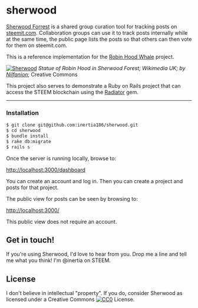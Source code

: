 # sherwood

[Sherwood Forrest](https://github.com/inertia186/sherwood) is a shared group curation tool for tracking posts on [steemit.com](https://steemit.com).  Collaboration groups can use it to track posts internally while at the same time, the public page lists the posts so that others can then vote for them on steemit.com.

This is a reference implementation for the
[Robin Hood Whale](https://steemit.com/@robinhoodwhale) project.

[![Sherwood](https://www.steemimg.com/images/2016/09/02/sherwood5e0a6.png)](https://www.steemimg.com/images/2016/09/02/Statue_of_Robin_Hood_in_Sherwood_Forest_94644ce49.jpg)
*Statue of Robin Hood in Sherwood Forest; Wikimedia UK; by [Nilfanion](https://commons.wikimedia.org/wiki/User:Nilfanion)*; Creative Commons

This project also serves to demonstrate a Ruby on Rails project that can access the STEEM blockchain using the [Radiator](https://github.com/inertia186/radiator) gem.

---

### Installation

```bash
$ git clone git@github.com:inertia186/sherwood.git
$ cd sherwood
$ bundle install
$ rake db:migrate
$ rails s
```

Once the server is running locally, browse to:

[http://localhost:3000/dashboard](http://localhost:3000/dashboard)

You can create an account and log in.  Then you can create a project and posts for that project.

The public view for posts can be seen by browsing to:

[http://localhost:3000/](http://localhost:3000/)

This public view does not require an account.

## Get in touch!

If you're using Sherwood, I'd love to hear from you.  Drop me a line and tell me what you think!  I'm @inertia on STEEM.
  
## License

I don't believe in intellectual "property".  If you do, consider Sherwood as licensed under a Creative Commons [![CC0](http://i.creativecommons.org/p/zero/1.0/80x15.png)](http://creativecommons.org/publicdomain/zero/1.0/) License.
